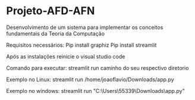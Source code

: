 # Projeto-AFD-AFN
Desenvolvimento de um sistema para implementar os conceitos fundamentais da Teoria da Computação

Requisitos necessários:
Pip install graphiz
Pip install streamlit

Após as instalações reinicie o visual studio code

Comando para executar:
streamlit run caminho do seu respectivo diretorio

Exemplo no Linux:
streamlit run /home/joaoflavio/Downloads/app.py

Exemplo no windows:
streamlit run "C:\Users\55339\Downloads\app.py"


